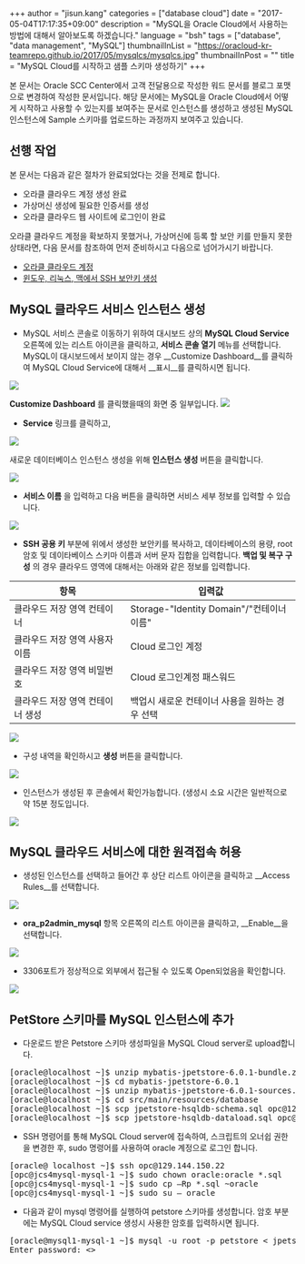+++
author = "jisun.kang"
categories = ["database cloud"]
date = "2017-05-04T17:17:35+09:00"
description = "MySQL을 Oracle Cloud에서 사용하는 방법에 대해서 알아보도록 하겠습니다."
language = "bsh"
tags = ["database", "data management", "MySQL"]
thumbnailInList = "https://oracloud-kr-teamrepo.github.io/2017/05/mysqlcs/mysqlcs.jpg"
thumbnailInPost = ""
title = "MySQL Cloud를 시작하고 샘플 스키마 생성하기"
+++

본 문서는 Oracle SCC Center에서 고객 전달용으로 작성한 워드 문서를 블로그 포맷으로 변경하여 작성한 문서입니다. 해당 문서에는 MySQL을 Oracle Cloud에서 어떻게 시작하고 사용할 수 있는지를 보여주는 문서로 인스턴스를 생성하고 생성된 MySQL 인스턴스에 Sample 스키마를 업로드하는 과정까지 보여주고 있습니다. 

## 선행 작업

본 문서는 다음과 같은 절차가 완료되었다는 것을 전제로 합니다.

- 오라클 클라우드 계정 생성 완료
- 가상머신 생성에 필요한 인증서를 생성
- 오라클 클라우드 웹 사이트에 로그인이 완료

오라클 클라우드 계정을 확보하지 못했거나, 가상머신에 등록 할 보안 키를 만들지 못한 상태라면,
다음 문서를 참조하여 먼저 준비하시고 다음으로 넘어가시기 바랍니다.  

- [오라클 클라우드 계정](/post/accont/)
- [윈도우, 리눅스, 맥에서 SSH 보안키 생성](/post/ssh_key/)

## MySQL 클라우드 서비스 인스턴스 생성

- MySQL 서비스 콘솔로 이동하기 위하여 대시보드 상의 __MySQL Cloud Service__ 오른쪽에 있는 리스트 아이콘을 클릭하고, __서비스 콘솔 열기__ 메뉴를 선택합니다. MySQL이 대시보드에서 보이지 않는 경우 __Customize Dashboard__를 클릭하여 MySQL Cloud Service에 대해서 __표시__를 클릭하시면 됩니다. 

![](https://oracloud-kr-teamrepo.github.io/2017/05/mysqlcs/dashboard1.png)

__Customize Dashboard__ 를 클릭했을때의 화면 중 일부입니다.
![](https://oracloud-kr-teamrepo.github.io/2017/05/mysqlcs/CustomizeDashboard.png)

-   __Service__ 링크를 클릭하고, 

![](https://oracloud-kr-teamrepo.github.io/2017/05/mysqlcs/creation1.png)

새로운 데이터베이스 인스턴스 생성을 위해 __인스턴스 생성__ 버튼을 클릭합니다.

![](https://oracloud-kr-teamrepo.github.io/2017/05/mysqlcs/creation2.png)

- __서비스 이름__ 을 입력하고 다음 버튼을 클릭하면 서비스 세부 정보를 입력할 수 있습니다.

![](https://oracloud-kr-teamrepo.github.io/2017/05/mysqlcs/creation3.png)

- __SSH 공용 키__ 부분에 위에서 생성한 보안키를 복사하고, 데이타베이스의 용량, root 암호 및 데이타베이스 스키마 이름과 서버 문자 집합을 입력합니다. __백업 및 복구 구성__ 의 경우 클라우드 영역에 대해서는 아래와 같은 정보를 입력합니다. 

| 항목 | 입력값 |
| ------ | ------ |
| 클라우드 저장 영역 컨테이너 | Storage-"Identity Domain"/"컨테이너 이름" |
| 클라우드 저장 영역 사용자 이름	| Cloud 로그인 계정 |
| 클라우드 저장 영역 비밀번호 | Cloud 로그인계정 패스워드 |
| 클라우드 저장 영역 컨테이너 생성 | 백업시 새로운 컨테이너 사용을 원하는 경우 선택 |

![](https://oracloud-kr-teamrepo.github.io/2017/05/mysqlcs/creation4.PNG)

- 구성 내역을 확인하시고 __생성__ 버튼을 클릭합니다.

![](https://oracloud-kr-teamrepo.github.io/2017/05/mysqlcs/creation5.png)

- 인스턴스가 생성된 후 콘솔에서 확인가능합니다. (생성시 소요 시간은 일반적으로 약 15분 정도입니다.

![](https://oracloud-kr-teamrepo.github.io/2017/05/mysqlcs/creation6.png)


## MySQL 클라우드 서비스에 대한 원격접속 허용

- 생성된 인스턴스를 선택하고 들어간 후 상단 리스트 아이콘을 클릭하고 __Access Rules__를 선택합니다.

![](https://oracloud-kr-teamrepo.github.io/2017/05/mysqlcs/access1.png) 

- __ora_p2admin_mysql__ 항목 오른쪽의 리스트 아이콘을 클릭하고, __Enable__을 선택합니다.

![](https://oracloud-kr-teamrepo.github.io/2017/05/mysqlcs/access2.png) 

- 3306포트가 정상적으로 외부에서 접근될 수 있도록 Open되었음을 확인합니다.

![](https://oracloud-kr-teamrepo.github.io/2017/05/mysqlcs/access3.png) 

## PetStore 스키마를 MySQL 인스턴스에 추가

- 다운로드 받은 Petstore 스키마 생성파일을 MySQL Cloud server로 upload합니다.

<pre class="prettyprint">
[oracle@localhost ~]$ unzip mybatis-jpetstore-6.0.1-bundle.zip
[oracle@localhost ~]$ cd mybatis-jpetstore-6.0.1
[oracle@localhost ~]$ unzip mybatis-jpetstore-6.0.1-sources.zip
[oracle@localhost ~]$ cd src/main/resources/database
[oracle@localhost ~]$ scp jpetstore-hsqldb-schema.sql opc@129.144.150.22:/home/opc
[oracle@localhost ~]$ scp jpetstore-hsqldb-dataload.sql opc@129.144.150.22:/home/opc
</pre>

- SSH 명령어를 통해 MySQL Cloud server에 접속하여, 스크립트의 오너쉽 권한을 변경한 후, sudo 명령어를 사용하여 oracle 계정으로 로그인 합니다. 

<pre class="prettyprint">
[oracle@ localhost ~]$ ssh opc@129.144.150.22
[opc@jcs4mysql-mysql-1 ~]$ sudo chown oracle:oracle *.sql 
[opc@jcs4mysql-mysql-1 ~]$ sudo cp –Rp *.sql ~oracle
[opc@jcs4mysql-mysql-1 ~]$ sudo su – oracle
</pre>

- 다음과 같이 mysql 명령어를 실행하여 petstore 스키마를 생성합니다. 암호 부분에는 MySQL Cloud service 생성시 사용한 암호를 입력하시면 됩니다. 

<pre class="prettyprint">
[oracle@mysql1-mysql-1 ~]$ mysql -u root -p petstore < jpetstore-hsqldb-schema.sql
Enter password: <>
</pre>


















